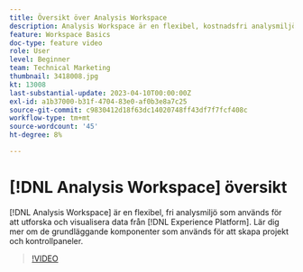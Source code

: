 ```yaml
---
title: Översikt över Analysis Workspace
description: Analysis Workspace är en flexibel, kostnadsfri analysmiljö som används för att utforska och visualisera data från Experience Platform.
feature: Workspace Basics
doc-type: feature video
role: User
level: Beginner
team: Technical Marketing
thumbnail: 3418008.jpg
kt: 13008
last-substantial-update: 2023-04-10T00:00:00Z
exl-id: a1b37000-b31f-4704-83e0-af0b3e8a7c25
source-git-commit: c9830412d18f63dc14020748ff43df7f7fcf408c
workflow-type: tm+mt
source-wordcount: '45'
ht-degree: 8%

---
```


# [!DNL Analysis Workspace] översikt

[!DNL Analysis Workspace] är en flexibel, fri analysmiljö som används för att utforska och visualisera data från [!DNL Experience Platform]. Lär dig mer om de grundläggande komponenter som används för att skapa projekt och kontrollpaneler.

>[!VIDEO](https://video.tv.adobe.com/v/3450600/?quality=12&learn=on&captions=swe)
